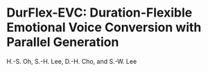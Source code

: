 # DurFlex-EVC: Duration-Flexible Emotional Voice Conversion with Parallel Generation

H.-S. Oh, S.-H. Lee, D.-H. Cho, and S.-W. Lee

